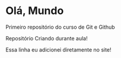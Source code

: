 # Olá, Mundo
 Primeiro repositório do curso de Git e Github

Repositório Criando durante aula!

Essa linha eu adicionei diretamente no site!
